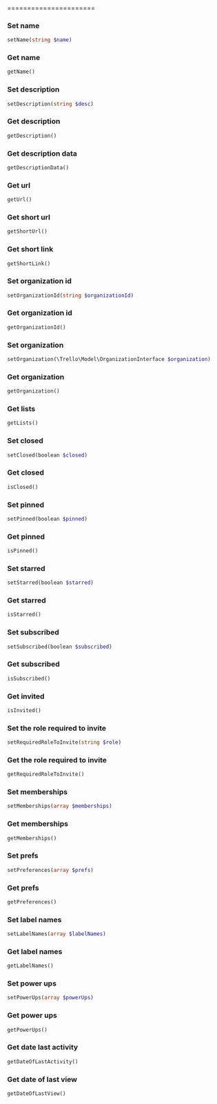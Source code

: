 
======================

### Set name
```php
setName(string $name)
```

### Get name
```php
getName()
```

### Set description
```php
setDescription(string $desc)
```

### Get description
```php
getDescription()
```

### Get description data
```php
getDescriptionData()
```

### Get url
```php
getUrl()
```

### Get short url
```php
getShortUrl()
```

### Get short link
```php
getShortLink()
```

### Set organization id
```php
setOrganizationId(string $organizationId)
```

### Get organization id
```php
getOrganizationId()
```

### Set organization
```php
setOrganization(\Trello\Model\OrganizationInterface $organization)
```

### Get organization
```php
getOrganization()
```

### Get lists
```php
getLists()
```

### Set closed
```php
setClosed(boolean $closed)
```

### Get closed
```php
isClosed()
```

### Set pinned
```php
setPinned(boolean $pinned)
```

### Get pinned
```php
isPinned()
```

### Set starred
```php
setStarred(boolean $starred)
```

### Get starred
```php
isStarred()
```

### Set subscribed
```php
setSubscribed(boolean $subscribed)
```

### Get subscribed
```php
isSubscribed()
```

### Get invited
```php
isInvited()
```

### Set the role required to invite
```php
setRequiredRoleToInvite(string $role)
```

### Get the role required to invite
```php
getRequiredRoleToInvite()
```

### Set memberships
```php
setMemberships(array $memberships)
```

### Get memberships
```php
getMemberships()
```

### Set prefs
```php
setPreferences(array $prefs)
```

### Get prefs
```php
getPreferences()
```

### Set label names
```php
setLabelNames(array $labelNames)
```

### Get label names
```php
getLabelNames()
```

### Set power ups
```php
setPowerUps(array $powerUps)
```

### Get power ups
```php
getPowerUps()
```

### Get date last activity
```php
getDateOfLastActivity()
```

### Get date of last view
```php
getDateOfLastView()
```

